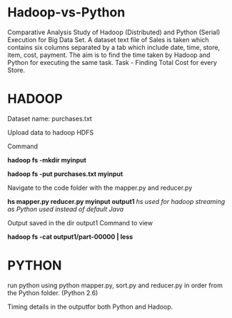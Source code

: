 # Hadoop-vs-Python  

Comparative Analysis Study of Hadoop (Distributed) and Python (Serial) Execution for Big Data Set. A dataset text file of Sales is taken which contains six columns separated by a tab which include date, time, store, item, cost, payment. The aim is to find the time taken by Hadoop and Python for executing the same task. Task - Finding Total Cost for every Store.

# HADOOP

Dataset name: purchases.txt

Upload data to hadoop HDFS

Command

<b>hadoop fs -mkdir myinput 

hadoop fs -put purchases.txt myinput</b>

Navigate to the code folder with the mapper.py and reducer.py

<b>hs mapper.py reducer.py myinput output1 </b> *hs used for hadoop streaming as Python used instead of default Java*

Output saved in the dir output1
Command to view

<b>hadoop fs -cat output1/part-00000 | less </b>

# PYTHON

run python using python mapper.py, sort.py and reducer.py in order from the Python folder. (Python 2.6)

Timing details in the outputfor both Python and Hadoop.

